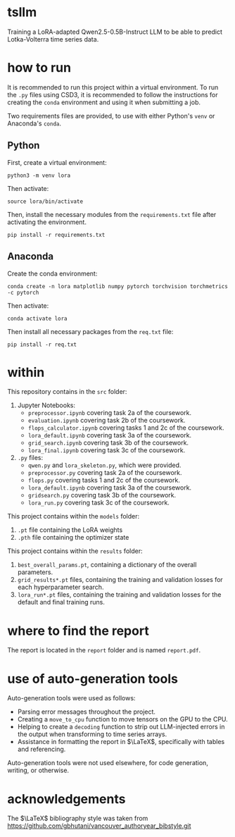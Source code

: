 # tsllm
Training a LoRA-adapted Qwen2.5-0.5B-Instruct LLM to be able to predict Lotka-Volterra time series data.

# how to run
It is recommended to run this project within a virtual environment. To run the `.py` files using CSD3, it is recommended to follow the instructions for creating the `conda` environment and using it when submitting a job.

Two requirements files are provided, to use with either Python's `venv` or Anaconda's `conda`.

## Python
First, create a virtual environment:
```
python3 -m venv lora
```
Then activate:
```
source lora/bin/activate
```
Then, install the necessary modules from the `requirements.txt` file after activating the environment.
```
pip install -r requirements.txt
```

## Anaconda
Create the conda environment:
```
conda create -n lora matplotlib numpy pytorch torchvision torchmetrics -c pytorch 
```
Then activate:
```
conda activate lora
```
Then install all necessary packages from the `req.txt` file:
```
pip install -r req.txt
```

# within
This repository contains in the `src` folder:
1. Jupyter Notebooks:
    - `preprocessor.ipynb` covering task 2a of the coursework.
    - `evaluation.ipynb` covering task 2b of the coursework.
    - `flops_calculator.ipynb` covering tasks 1 and 2c of the coursework.
    - `lora_default.ipynb` covering task 3a of the coursework.
    - `grid_search.ipynb` covering task 3b of the coursework.
    - `lora_final.ipynb` covering task 3c of the coursework.
2. `.py` files:
    - `qwen.py` and `lora_skeleton.py`, which were provided.
    - `preprocessor.py` covering task 2a of the coursework.
    - `flops.py` covering tasks 1 and 2c of the coursework.
    - `lora_default.ipynb` covering task 3a of the coursework.
    - `gridsearch.py` covering task 3b of the coursework.
    - `lora_run.py` covering task 3c of the coursework.

This project contains within the `models` folder:
1. `.pt` file containing the LoRA weights
2. `.pth` file containing the optimizer state

This project contains within the `results` folder:
1. `best_overall_params.pt`, containing a dictionary of the overall parameters.
2. `grid_results*.pt` files, containing the training and validation losses for each hyperparameter search.
3. `lora_run*.pt` files, containing the training and validation losses for the default and final training runs.


# where to find the report
The report is located in the `report` folder and is named `report.pdf`.

# use of auto-generation tools

Auto-generation tools were used as follows:
- Parsing error messages throughout the project.
- Creating a `move_to_cpu` function to move tensors on the GPU to the CPU.
- Helping to create a `decoding` function to strip out LLM-injected errors in the output when transforming to time series arrays.
- Assistance in formatting the report in $\LaTeX$, specifically with tables and referencing.

Auto-generation tools were not used elsewhere, for code generation, writing, or otherwise.

# acknowledgements

The $\LaTeX$ bibliography style was taken from https://github.com/gbhutani/vancouver_authoryear_bibstyle.git

